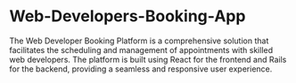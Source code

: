 # Web-Developers-Booking-App
The Web Developer Booking Platform is a comprehensive solution that facilitates the scheduling and management of appointments with skilled web developers. The platform is built using React for the frontend and Rails for the backend, providing a seamless and responsive user experience.
